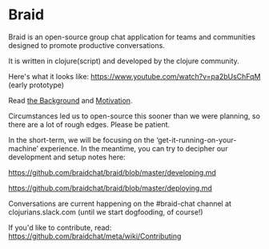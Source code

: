 # Braid

Braid is an open-source group chat application for teams and communities designed to promote productive conversations.

It is written in clojure(script) and developed by the clojure community.

Here's what it looks like: https://www.youtube.com/watch?v=pa2bUsChFqM (early prototype)

Read [the Background](https://github.com/braidchat/braid/wiki) and [Motivation](https://github.com/braidchat/braid/wiki/Motivation).


Circumstances led us to open-source this sooner than we were planning, so there are a lot of rough edges. Please be patient.

In the short-term, we will be focusing on the ‘get-it-running-on-your-machine’ experience. In the meantime, you can try to decipher our development and setup notes here:

https://github.com/braidchat/braid/blob/master/developing.md

https://github.com/braidchat/braid/blob/master/deploying.md

Conversations are current happening on the #braid-chat channel at clojurians.slack.com (until we start dogfooding, of course!)

If you'd like to contribute, read: https://github.com/braidchat/meta/wiki/Contributing
